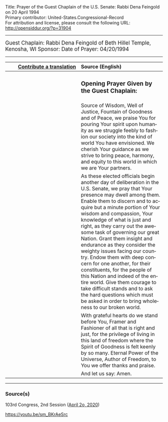 <html>
<head></head>
<body>
Title: Prayer of the Guest Chaplain of the U.S. Senate: Rabbi Dena Feingold on 20 April 1994<br />
Primary contributor: United-States.Congressional-Record<br />
For attribution and license, please consult the following URL: <a href="http://opensiddur.org/?p=31904">http://opensiddur.org/?p=31904</a>
<p />
<hr />

<div class="english" lang="en" style="font-size:1.2em;">
Guest Chaplain: Rabbi Dena Feingold of Beth Hillel Temple, Kenosha, WI
Sponsor: 
Date of Prayer: 04/20/1994

<!-- 
<blockquote>
<h3>One Minute Speech Given in Recognition of the Guest Chaplain:</h3>

</blockquote>
-->
</div>

<hr />

<table style="margin-left: auto;margin-right: auto;" class="draggable">
<thead><tr><th id="x" style="text-align: right;"><a href="/contributing/upload/">Contribute a translation</a></th><th style="text-align: left;">Source (English)</th></tr></thead>
<tbody>
<tr><td style="vertical-align:top;" width="46%">
<div class="liturgy" lang="he">

</span></div></td>
 
<td style="vertical-align:top;" width="53%">
<div class="english" lang="en">
<h3>Opening Prayer Given by the Guest Chaplain:</h3>
</div></td></tr>

<tr><td style="vertical-align:top;" width="46%">
<div class="liturgy" lang="he">

</span></div></td>
 
<td style="vertical-align:top;" width="53%">
<div class="english" lang="en">
Source of Wisdom, 
Well of Justice, 
Fountain of Goodness and of Peace, 
we praise You for pouring Your spirit upon humanity 
as we struggle feebly to fashion our society 
into the kind of world You have envisioned. 
We cherish Your guidance 
as we strive to bring peace, 
harmony, 
and equity to this world 
in which we are Your partners.  
</div></td></tr>


<tr><td style="vertical-align:top;">
<div class="liturgy" lang="he">

</span></div></td>
 
<td style="vertical-align:top;">
<div class="english" lang="en">
As these elected officials begin another day 
of deliberation in the U.S. Senate, 
we pray that Your presence may dwell among them. 
Enable them to discern and to acquire 
but a minute portion of Your wisdom and compassion, 
Your knowledge of what is just and right, 
as they carry out the awesome task 
of governing our great Nation. 
Grant them insight and endurance 
as they consider the weighty issues 
facing our country. 
Endow them with deep concern 
for one another, 
for their constituents, 
for the people of this Nation 
and indeed of the entire world. 
Give them courage 
to take difficult stands 
and to ask the hard questions which must be asked 
in order to bring wholeness to our broken world.  
</div></td></tr>


<tr><td style="vertical-align:top;">
<div class="liturgy" lang="he">

</span></div></td>
 
<td style="vertical-align:top;">
<div class="english" lang="en">
With grateful hearts do we stand before You, 
Framer and Fashioner of all that is right and just, 
for the privilege of living in this land of freedom 
where the Spirit of Goodness is felt keenly by so many. 
Eternal Power of the Universe, 
Author of Freedom, 
to You we offer thanks and praise. 
</div></td></tr>


<tr><td style="vertical-align:top;">
<div class="liturgy" lang="he">

</span></div></td>
 
<td style="vertical-align:top;">
<div class="english" lang="en">
And let us say: Amen.
</div></td></tr>

</div></td></tr>
</tbody></table>

<hr />

<h3>Source(s)</h3>

103rd Congress, 2nd Session (<a href="https://webarchive.loc.gov/congressional-record/20160316130327/http://thomas.loc.gov/cgi-bin/query/D?r103:11:./temp/~r103Bgsy2W::">April 2o, 2020</a>)

https://youtu.be/sm_BKrAeSrc

&nbsp;
</body>
</html>